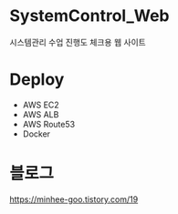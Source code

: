 # SystemControl_Web
시스템관리 수업 진행도 체크용 웹 사이트

# Deploy 
* AWS EC2
* AWS ALB
* AWS Route53
* Docker

# 블로그
https://minhee-goo.tistory.com/19  